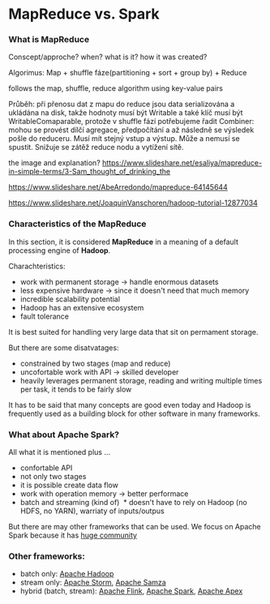 # MapReduce vs. Spark

### What is MapReduce
 Conscept/approche?
 when? what is it? how it was created?
 
 Algorimus: Map + shuffle fáze(partitioning + sort + group by) + Reduce
 
 follows the map, shuffle, reduce algorithm using key-value pairs
 
 Průběh:
při přenosu dat z mapu do reduce jsou data serializována a ukládána na disk, takže hodnoty musí být Writable
a také klíč musí být WritableComaparable, protože v shuffle fází potřebujeme řadit
Combiner: mohou se provést dílčí agregace, předpočítání a až následně se výsledek pošle do reduceru. Musí mít stejný vstup a výstup. Může a nemusí se spustit. Snižuje se zátěž reduce nodu a vytížení sítě.

 
 the image and explanation?
 https://www.slideshare.net/esaliya/mapreduce-in-simple-terms/3-Sam_thought_of_drinking_the
 
 https://www.slideshare.net/AbeArredondo/mapreduce-64145644
 
 https://www.slideshare.net/JoaquinVanschoren/hadoop-tutorial-12877034

### Characteristics of the MapReduce
In this section, it is considered **MapReduce** in a meaning of a default processing engine of **Hadoop**.

  Charachteristics:
   * work with permanent storage -> handle enormous datasets
   * less expensive hardware -> since it doesn't need that much memory
   * incredible scalability potential
   * Hadoop has an extensive ecosystem
   * fault tolerance 

It is best suited for handling very large data that sit on permament storage.

But there are some disatvatages:
  * constrained by two stages (map and reduce)
  * uncofortable work with API -> skilled developer
  * heavily leverages permanent storage, reading and writing multiple times per task, it tends to be fairly slow

It has to be said that many concepts are good even today and Hadoop is frequently used as a building block for other software in many frameworks.

### What about Apache Spark?
All what it is mentioned plus ...
  * confortable API
  * not only two stages
  * it is possible create data flow
  * work with operation memory -> better performace
  * batch and streaming (kind of)
  * doesn't have to rely on Hadoop (no HDFS, no YARN), warriaty of inputs/outpus

But there are may other frameworks that can be used. We focus on Apache Spark because it has [huge community](https://www.openhub.net/p/apache-spark) 

### Other frameworks:
  * batch only: [Apache Hadoop](http://hadoop.apache.org/)
  * stream only: [Apache Storm](http://storm.apache.org/), [Apache Samza](http://samza.apache.org/)
  * hybrid (batch, stream): [Apache Flink](https://flink.apache.org/), [Apache Spark](https://spark.apache.org/), [Apache Apex](https://apex.apache.org/)
